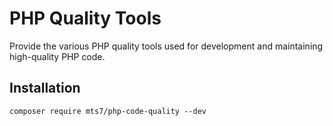 # PHP Quality Tools

Provide the various PHP quality tools used for development and maintaining
high-quality PHP code.

## Installation

```shell
composer require mts7/php-code-quality --dev
```
